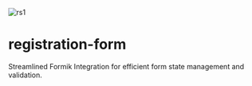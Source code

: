 ![rs1](https://github.com/user-attachments/assets/30b7ac2a-9aeb-441d-bd71-77f158865dfc)
# registration-form
Streamlined Formik Integration for efficient form state management and validation. 
